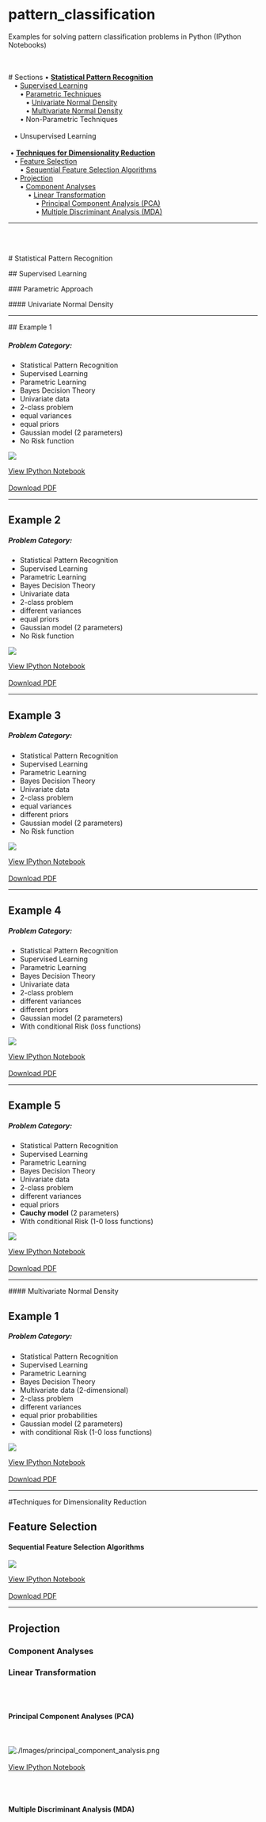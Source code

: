 pattern_classification
======================

Examples for solving pattern classification problems in Python (IPython Notebooks)

<br>
<br>
# Sections
&#8226; <a href="#stat_pat_rec"><strong>Statistical Pattern Recognition</strong></a><br>
&nbsp;&nbsp;&nbsp;&#8226; <a href="#supervised">Supervised Learning</a><br>
&nbsp;&nbsp;&nbsp;&nbsp;&nbsp;&nbsp;&#8226; <a href="#param">Parametric Techniques</a><br>
&nbsp;&nbsp;&nbsp;&nbsp;&nbsp;&nbsp;&nbsp;&nbsp;&nbsp;&#8226; <a href="#univar">Univariate Normal Density</a><br>
&nbsp;&nbsp;&nbsp;&nbsp;&nbsp;&nbsp;&nbsp;&nbsp;&nbsp;&#8226; <a href="#multivar">Multivariate Normal Density</a><br>
&nbsp;&nbsp;&nbsp;&nbsp;&nbsp;&nbsp;&#8226; Non-Parametric Techniques<br>
<br>
&nbsp;&nbsp;&nbsp;&#8226; Unsupervised Learning<br>
<br>
&nbsp;&#8226; <a href="#dim_red"><strong>Techniques for Dimensionality Reduction</strong></a><br>
&nbsp;&nbsp;&nbsp;&#8226; <a href="#feat_sel">Feature Selection</a><br>
&nbsp;&nbsp;&nbsp;&nbsp;&nbsp;&nbsp;&#8226; <a href="#seq_feat_sel_algos">Sequential Feature Selection Algorithms</a><br>
&nbsp;&nbsp;&nbsp;&#8226; <a href="#projection">Projection</a><br>
&nbsp;&nbsp;&nbsp;&nbsp;&nbsp;&nbsp;&#8226; <a href="#comp_analysis">Component Analyses</a><br>
&nbsp;&nbsp;&nbsp;&nbsp;&nbsp;&nbsp;&nbsp;&nbsp;&nbsp;&nbsp;&#8226; <a href="#linear_transf">Linear Transformation</a><br>
&nbsp;&nbsp;&nbsp;&nbsp;&nbsp;&nbsp;&nbsp;&nbsp;&nbsp;&nbsp;&nbsp;&nbsp;&nbsp;&nbsp;&#8226; <a href="#pca">Principal Component Analysis (PCA)</a><br>
&nbsp;&nbsp;&nbsp;&nbsp;&nbsp;&nbsp;&nbsp;&nbsp;&nbsp;&nbsp;&nbsp;&nbsp;&nbsp;&nbsp;&#8226; <a href="#mda">Multiple Discriminant Analysis (MDA)</a><br>
<hr>




<br>
<br>


<p><a name="stat_pat_rec"></a></p>
# Statistical Pattern Recognition

<p><a name="supervised"></a></p>
## Supervised Learning

<p><a name="param"></a></p>
### Parametric Approach

<p><a name="univar"></a></p>
#### Univariate Normal Density


<hr>
## Example 1

##### Problem Category:
- Statistical Pattern Recognition   
- Supervised Learning  
- Parametric Learning  
- Bayes Decision Theory  
- Univariate data  
- 2-class problem
- equal variances
- equal priors
- Gaussian model (2 parameters)
- No Risk function

![](./Images/1_stat_superv_parametric.png)


[View IPython Notebook](http://nbviewer.ipython.org/github/rasbt/pattern_classification/blob/master/stat_pattern_class/supervised/parametric/1_stat_superv_parametric.ipynb?create=1)  
<br>
[Download PDF](https://github.com/rasbt/pattern_classification/raw/master/stat_pattern_class/supervised/parametric/1_stat_superv_parametric.pdf)

<hr>

## Example 2

##### Problem Category:
- Statistical Pattern Recognition   
- Supervised Learning  
- Parametric Learning  
- Bayes Decision Theory  
- Univariate data  
- 2-class problem
- different variances
- equal priors
- Gaussian model (2 parameters)
- No Risk function

![](./Images/2_stat_superv_parametric.png)


[View IPython Notebook](http://nbviewer.ipython.org/github/rasbt/pattern_classification/blob/master/stat_pattern_class/supervised/parametric/2_stat_superv_parametric.ipynb?create=1)  
<br>
[Download PDF](https://github.com/rasbt/pattern_classification/raw/master/stat_pattern_class/supervised/parametric/2_stat_superv_parametric.pdf)

<hr>

## Example 3

##### Problem Category:
- Statistical Pattern Recognition   
- Supervised Learning  
- Parametric Learning  
- Bayes Decision Theory  
- Univariate data  
- 2-class problem
- equal variances
- different priors
- Gaussian model (2 parameters)
- No Risk function

![](./Images/3_stat_superv_parametric.png)


[View IPython Notebook](http://nbviewer.ipython.org/github/rasbt/pattern_classification/blob/master/stat_pattern_class/supervised/parametric/3_stat_superv_parametric.ipynb?create=1)  
<br>
[Download PDF](https://github.com/rasbt/pattern_classification/raw/master/stat_pattern_class/supervised/parametric/3_stat_superv_parametric.pdf)

<hr>

## Example 4

##### Problem Category:
- Statistical Pattern Recognition   
- Supervised Learning  
- Parametric Learning  
- Bayes Decision Theory  
- Univariate data  
- 2-class problem
- different variances
- different priors
- Gaussian model (2 parameters)
- With conditional Risk (loss functions)

![](./Images/4_stat_superv_parametric.png)


[View IPython Notebook](http://nbviewer.ipython.org/github/rasbt/pattern_classification/blob/master/stat_pattern_class/supervised/parametric/4_stat_superv_parametric.ipynb?create=1)  
<br>
[Download PDF](https://github.com/rasbt/pattern_classification/raw/master/stat_pattern_class/supervised/parametric/4_stat_superv_parametric.pdf)

<hr>

## Example 5

##### Problem Category:
- Statistical Pattern Recognition   
- Supervised Learning  
- Parametric Learning  
- Bayes Decision Theory  
- Univariate data  
- 2-class problem
- different variances
- equal priors
- **Cauchy model** (2 parameters)
- With conditional Risk (1-0 loss functions)

![](./Images/6_stat_superv_parametric.png)


[View IPython Notebook](http://nbviewer.ipython.org/github/rasbt/pattern_classification/blob/master/stat_pattern_class/supervised/parametric/6_stat_superv_parametric.ipynb?create=1)  
<br>
[Download PDF](https://github.com/rasbt/pattern_classification/raw/master/stat_pattern_class/supervised/parametric/6_stat_superv_parametric.pdf)

<hr>


<p><a name="multivar"></a></p>
#### Multivariate Normal Density

## Example 1

##### Problem Category:
- Statistical Pattern Recognition   
- Supervised Learning  
- Parametric Learning  
- Bayes Decision Theory  
- Multivariate data (2-dimensional)
- 2-class problem
- different variances
- equal prior probabilities
- Gaussian model (2 parameters)
- with conditional Risk (1-0 loss functions)

![](./Images/5_stat_superv_parametric.png)


[View IPython Notebook](http://nbviewer.ipython.org/github/rasbt/pattern_classification/blob/master/stat_pattern_class/supervised/parametric/5_stat_superv_parametric.ipynb?create=1)  
<br>
[Download PDF](https://github.com/rasbt/pattern_classification/raw/master/stat_pattern_class/supervised/parametric/5_stat_superv_parametric.pdf)

<hr>




<p><a name="dim_red"></a></p>

#Techniques for Dimensionality Reduction

<p><a name="feat_sel"></a></p>

## Feature Selection

<p><a name="seq_feat_sel_algos"></a></p>

#### Sequential Feature Selection Algorithms
![](./Images/feat_sele_alg.png)

[View IPython Notebook](http://nbviewer.ipython.org/github/rasbt/pattern_classification/blob/master/dimensionality_reduction/feature_selection/sequential_selection_algorithms.ipynb?create=1)  
<br>
[Download PDF](https://github.com/rasbt/pattern_classification/tree/master/dimensionality_reduction/feature_selection/sequential_selection_algorithms.pdf)

<hr>

<p><a name="projection"></a></p>

## Projection

<p><a name="comp_analyses"></a></p>

### Component Analyses

<p><a name="linear_transf"></a></p>

### Linear Transformation

<br>
<br>


<p><a name="pca"></a></p>

#### Principal Component Analyses (PCA)
<br><br>
![./Images/principal_component_analysis.png](./Images/principal_component_analysis.png)
<br><br>
[View IPython Notebook](http://nbviewer.ipython.org/github/rasbt/pattern_classification/blob/master/dimensionality_reduction/projection/principal_component_analysis.ipynb?create=1)  

<p><a name="mda"></a></p>
<br>
<br>

#### Multiple Discriminant Analysis (MDA)